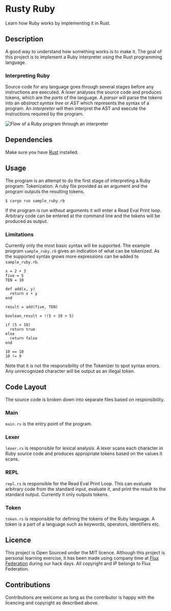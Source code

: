 # Rusty Ruby
Learn how Ruby works by implementing it in Rust.

## Description
A good way to understand how something works is to make it. The goal of this project is to implement a Ruby interpreter using the Rust programming language.

### Interpreting Ruby

Source code for any language goes through several stages before any instructions are executed. A *lexer* analyses the source code and produces tokens, which are the *parts* of the language. A *parser* will parse the tokens into an *abstract syntax tree* or *AST* which represents the syntax of a program. An *interpreter* will then interpret the AST and execute the instructions required by the program.

![Flow of a Ruby program through an interpreter](https://github.com/samWson/rusty-ruby/ruby-interpreter-flow-chart-jpg)

## Dependencies
Make sure you have [Rust](https://www.rust-lang.org/en-US/install.html) installed.

## Usage
The program is an attempt to do the first stage of interpreting a Ruby program: Tokenization. A ruby file provided as an argument and the program outputs the resulting tokens.
```
$ cargo run sample_ruby.rb
```
If the program is run without arguments it will enter a Read Eval Print loop. Arbitrary code can be entered at the command line and the tokens will be produced as output.

### Limitations
Currently only the most basic syntax will be supported. The example program `sample_ruby.rb` gives an indication of what can be tokenized. As the supported syntax grows more expressions can be added to `sample_ruby.rb`.
```
x = 2 + 3
five = 5
TEN = 10

def add(x, y)
  return x + y
end

result = add(five, TEN)

boolean_result = !(5 < 10 > 5)

if (5 < 10)
  return true
else
  return false
end

10 == 10
10 != 9
```
Note that it is not the responsibility of the Tokenizer to spot syntax errors. Any unrecognized character will be output as an illegal token.

## Code Layout

The source code is broken down into separate files based on responsibility.

### Main

`main.rs` is the entry point of the program.

### Lexer

`lexer.rs` is responsible for lexical analysis. A lexer scans each character in Ruby source code and produces appropriate tokens based on the values it scans.

### REPL

`repl.rs` is responsible for the Read Eval Print Loop. This can evaluate arbitrary code from the standard input, evaluate it, and print the result to the standard output. Currently it only outputs tokens.

### Token

`token.rs` is responsible for defining the tokens of the Ruby language. A token is a part of a language such as keywords, operators, identifiers etc.

## Licence
This project is Open Sourced under the MIT licence. Although this project is personal learning exercise, it has been made using company time at [Flux Federation](http://fluxfederation.com/) during our hack days. All copyright and IP belongs to Flux Federation.

## Contributions
Contributions are welcome as long as the contributor is happy with the licencing and copyright as described above.
